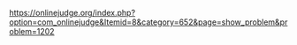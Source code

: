 https://onlinejudge.org/index.php?option=com_onlinejudge&Itemid=8&category=652&page=show_problem&problem=1202